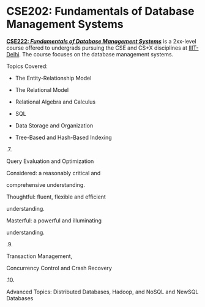 # CSE202: Fundamentals of Database Management Systems

**<a href="https://techtree.iiitd.edu.in/viewDescription/filename?=CSE202">CSE222: *Fundamentals of Database Management Systems*</a>** is a 2xx-level course offered to undergrads pursuing the CSE and CS+X disciplines at <a href="https://iiitd.ac.in/">IIIT-Delhi</a>. The course focuses on the database management systems.

Topics Covered:

- The Entity-Relationship Model

- The Relational Model

- Relational Algebra and Calculus
- SQL
- Data Storage and Organization

- Tree-Based and Hash-Based Indexing

.7.

Query Evaluation and Optimization

Considered: a reasonably critical and

comprehensive understanding.

Thoughtful: fluent, flexible and efficient

understanding.

Masterful: a powerful and illuminating

understanding.

.9.

Transaction Management,

Concurrency Control and Crash Recovery

.10.

Advanced Topics: Distributed Databases,
Hadoop, and NoSQL and NewSQL
Databases
